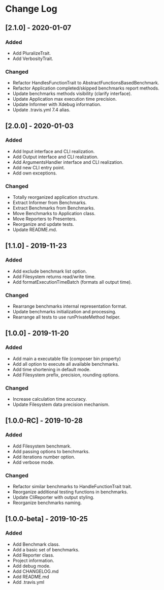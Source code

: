 # Change Log

## [2.1.0] - 2020-01-07
### Added
- Add PluralizeTrait.
- Add VerbosityTrait.

### Changed
- Refactor HandlesFunctionTrait to AbstractFunctionsBasedBenchmark.
- Refactor Application completed/skipped benchmarks report methods.
- Update benchmarks methods visibility (clarify interface).
- Update Application max execution time precision.
- Update Informer with Xdebug information.
- Update .travis.yml 7.4 alias.

## [2.0.0] - 2020-01-03
### Added
- Add Input interface and CLI realization.
- Add Output interface and CLI realization.
- Add ArgumentsHandler interface and CLI realization.
- Add new CLI entry point.
- Add own exceptions.

### Changed
- Totally reorganized application structure.
- Extract Informer from Benchmarks.
- Extract Benchmarks from Benchmarks.
- Move Benchmarks to Application class.
- Move Reporters to Presenters.
- Reorganize and update tests.
- Update README.md.

## [1.1.0] - 2019-11-23
### Added
- Add exclude benchmark list option.
- Add Filesystem returns read/write time.
- Add formatExecutionTimeBatch (formats all output time).

### Changed
- Rearrange benchmarks internal representation format.
- Update benchmarks initialization and processing.
- Rearrange all tests to use runPrivateMethod helper.

## [1.0.0] - 2019-11-20
### Added
- Add main a executable file (composer bin property)
- Add all option to execute all available benchmarks.
- Add time shortening in default mode.
- Add Filesystem prefix, precision, rounding options.

### Changed
- Increase calculation time accuracy.
- Update Filesystem data precision mechanism. 

## [1.0.0-RC] - 2019-10-28
### Added
- Add Filesystem benchmark.
- Add passing options to benchmarks.
- Add iterations number option.
- Add verbose mode.

### Changed
- Refactor similar benchmarks to HandleFunctionTrait trait.
- Reorganize additional testing functions in benchmarks.
- Update CliReporter with output styling.
- Reorganize benchmarks naming.

## [1.0.0-beta] - 2019-10-25
### Added
- Add Benchmark class.
- Add a basic set of benchmarks.
- Add Reporter class.
- Project information.
- Add debug mode.
- Add CHANGELOG.md
- Add README.md
- Add .travis.yml